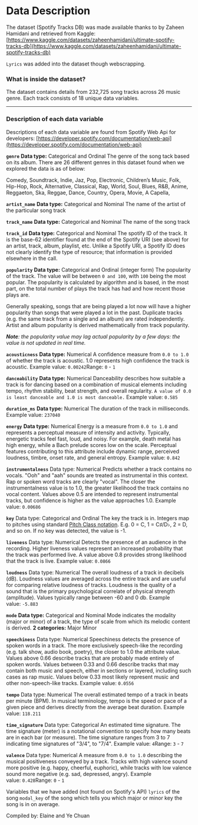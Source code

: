 # Data Description

The dataset (Spotify Tracks DB) was made available thanks to by Zaheen Hamidani and retrieved from Kaggle: [https://www.kaggle.com/datasets/zaheenhamidani/ultimate-spotify-tracks-db](https://www.kaggle.com/datasets/zaheenhamidani/ultimate-spotify-tracks-db)
 
`Lyrics` was added into the dataset though webscrapping.  

### What is inside the dataset?
The dataset contains details from 232,725 song tracks across 26 music genre. Each track consists of 18 unique data variables.  

---
### Description of each data variable
Descriptions of each data variable are found from Spotify Web Api for developers: [https://developer.spotify.com/documentation/web-api](https://developer.spotify.com/documentation/web-api)

**`genre`**
**Data type:** Categorical and Ordinal
The genre of the song tack based on its album. There are 26 different genres in this dataset found when we explored the data is as of below:
 
Comedy, Soundtrack, Indie, Jaz, Pop, Electronic, Children’s Music, Folk, Hip-Hop, Rock, Alternative, Classical, Rap, World, Soul, Blues, R&B, Anime, Reggaeton, Ska, Reggae, Dance, Country, Opera, Movie, A Capella, 

**`artist_name`**
**Data type:** Categorical and Nominal
The name of the artist of the particular song track

**`track_name`**
**Data type:** Categorical and Nominal
The name of the song track

**`track_id`** 
**Data type:** Categorical and Nominal
The spotify ID of the track. It is the base-62 identifier found at the end of the Spotify URI (see above) for an artist, track, album, playlist, etc. Unlike a Spotify URI, a Spotify ID does not clearly identify the type of resource; that information is provided elsewhere in the call.

**`popularity`**
**Data type:** Categorical and Ordinal (integer form)
The popularity of the track. The value will be between `0 and 100`, with `100` being the most popular. The popularity is calculated by algorithm and is based, in the most part, on the total number of plays the track has had and how recent those plays are.

Generally speaking, songs that are being played a lot now will have a higher popularity than songs that were played a lot in the past. Duplicate tracks (e.g. the same track from a single and an album) are rated independently. Artist and album popularity is derived mathematically from track popularity.

***Note**: the popularity value may lag actual popularity by a few days: the value is not updated in real time.*

**`acousticness`**
**Data type:** Numerical
A confidence measure from `0.0 to 1.0` of whether the track is acoustic. 1.0 represents high confidence the track is acoustic.
Example value: `0.00242`Range: `0` - `1`

**`danceability`**
**Data type:** Numerical
Danceability describes how suitable a track is for dancing based on a combination of musical elements including tempo, rhythm stability, beat strength, and overall regularity. `A value of 0.0 is least danceable and 1.0 is most danceable.`
Example value: `0.585`

**`duration_ms`**
**Data type:** Numerical
The duration of the track in milliseconds.
Example value: `237040`

**`energy`**
**Data type:** Numerical
Energy is a measure from `0.0 to 1.0` and represents a perceptual measure of intensity and activity. Typically, energetic tracks feel fast, loud, and noisy. For example, death metal has high energy, while a Bach prelude scores low on the scale. Perceptual features contributing to this attribute include dynamic range, perceived loudness, timbre, onset rate, and general entropy.
Example value: `0.842`

**`instrumentalness`**
Data type: Numerical
Predicts whether a track contains no vocals. "Ooh" and "aah" sounds are treated as instrumental in this context. Rap or spoken word tracks are clearly "vocal". The closer the instrumentalness value is to 1.0, the greater likelihood the track contains no vocal content. Values above 0.5 are intended to represent instrumental tracks, but confidence is higher as the value approaches 1.0.
Example value: `0.00686`

**`key`**
Data type: Categorical and Ordinal
The key the track is in. Integers map to pitches using standard [Pitch Class notation](https://en.wikipedia.org/wiki/Pitch_class). E.g. 0 = C, 1 = C♯/D♭, 2 = D, and so on. If no key was detected, the value is -1.

**`liveness`**
Data type: Numerical
Detects the presence of an audience in the recording. Higher liveness values represent an increased probability that the track was performed live. A value above 0.8 provides strong likelihood that the track is live.
Example value: `0.0866`

**`loudness`**
Data type: Numerical
The overall loudness of a track in decibels (dB). Loudness values are averaged across the entire track and are useful for comparing relative loudness of tracks. Loudness is the quality of a sound that is the primary psychological correlate of physical strength (amplitude). Values typically range between -60 and 0 db.
Example value: `-5.883`

**`mode`**
**Data type:** Categorical and Nominal
Mode indicates the modality (major or minor) of a track, the type of scale from which its melodic content is derived.
**2 categories:**
Major
Minor

**`speechiness`**
Data type: Numerical
Speechiness detects the presence of spoken words in a track. The more exclusively speech-like the recording (e.g. talk show, audio book, poetry), the closer to 1.0 the attribute value. Values above 0.66 describe tracks that are probably made entirely of spoken words. Values between 0.33 and 0.66 describe tracks that may contain both music and speech, either in sections or layered, including such cases as rap music. Values below 0.33 most likely represent music and other non-speech-like tracks.
Example value: `0.0556`

**`tempo`**
Data type: Numerical
The overall estimated tempo of a track in beats per minute (BPM). In musical terminology, tempo is the speed or pace of a given piece and derives directly from the average beat duration.
Example value: `118.211`

**`time_signature`**
Data type: Categorical
An estimated time signature. The time signature (meter) is a notational convention to specify how many beats are in each bar (or measure). The time signature ranges from 3 to 7 indicating time signatures of "3/4", to "7/4".
Example value: `4`Range: `3` - `7`

**`valence`**
Data type: Numerical
A measure from `0.0 to 1.0` describing the musical positiveness conveyed by a track. Tracks with high valence sound more positive (e.g. happy, cheerful, euphoric), while tracks with low valence sound more negative (e.g. sad, depressed, angry).
Example value: `0.428`Range: `0` - `1`

Variables that we have added (not found on Spotify's API)
`lyrics` of the song
`modal_key` of the song which tells you which major or minor key the song is in on average. 

Compiled by: Elaine and Ye Chuan